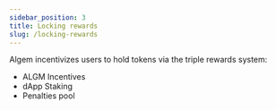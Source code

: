 ```yaml
---
sidebar_position: 3
title: Locking rewards
slug: /locking-rewards
---
```


Algem incentivizes users to hold tokens via the triple rewards system:
- ALGM Incentives
- dApp Staking
- Penalties pool
